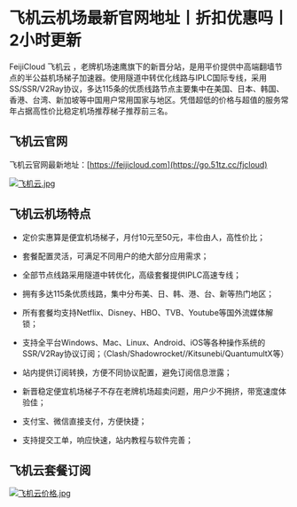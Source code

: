 # 飞机云机场最新官网地址丨折扣优惠吗丨2小时更新
FeijiCloud 飞机云 ，老牌机场速鹰旗下的新晋分站，是用平价提供中高端翻墙节点的半公益机场梯子加速器。使用隧道中转优化线路与IPLC国际专线，采用SS/SSR/V2Ray协议，多达115条的优质线路节点主要集中在美国、日本、韩国、香港、台湾、新加坡等中国用户常用国家与地区。凭借超低的价格与超值的服务常年占据高性价比稳定机场推荐梯子推荐前三名。

## 飞机云官网
飞机云官网最新地址：[https://feijicloud.com](https://go.51tz.cc/fjcloud)

[![飞机云.jpg](https://s2.loli.net/2023/11/28/XdGP2lkvg6xY1QS.jpg)](https://go.51tz.cc/fjcloud)

## 飞机云机场特点
* 定价实惠算是便宜机场梯子，月付10元至50元，丰俭由人，高性价比；

* 套餐配置灵活，可满足不同用户的绝大部分应用需求；

* 全部节点线路采用隧道中转优化，高级套餐提供IPLC高速专线；

* 拥有多达115条优质线路，集中分布美、日、韩、港、台、新等热门地区；

* 所有套餐均支持Netflix、Disney、HBO、TVB、Youtube等国外流媒体解锁；

* 支持全平台Windows、Mac、Linux、Android、iOS等各种操作系统的SSR/V2Ray协议订阅；（Clash/Shadowrocket//Kitsunebi/QuantumultX等）

* 站内提供订阅转换，方便不同协议配置，避免订阅信息泄露；

* 新晋稳定便宜机场梯子不存在老牌机场超卖问题，用户少不拥挤，带宽速度体验佳；

* 支付宝、微信直接支付，方便快捷；

* 支持提交工单，响应快速，站内教程与软件完善；

## 飞机云套餐订阅
[![飞机云价格.jpg](https://s2.loli.net/2023/12/08/W8rY2pE9oeVcJnm.jpg)](https://go.51tz.cc/fjcloud)

